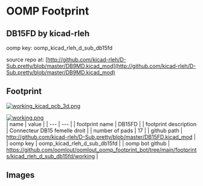 # OOMP Footprint  
## DB15FD  by kicad-rleh  
  
oomp key: oomp_kicad_rleh_d_sub_db15fd  
  
source repo at: [http://github.com/kicad-rleh/D-Sub.pretty/blob/master/DB9MD.kicad_mod](http://github.com/kicad-rleh/D-Sub.pretty/blob/master/DB9MD.kicad_mod)  
## Footprint  
  
[![working_kicad_pcb_3d.png](working_kicad_pcb_3d_600.png)](working_kicad_pcb_3d.png)  
  
[![working.png](working_600.png)](working.png)  
| name | value | 
| --- | --- | 
| footprint name | DB15FD | 
| footprint description | Connecteur DB15 femelle droit | 
| number of pads | 17 | 
| github path | http://github.com/kicad-rleh/D-Sub.pretty/blob/master/DB15FD.kicad_mod | 
| oomp key | oomp_kicad_rleh_d_sub_db15fd | 
| oomp bot github | https://github.com/oomlout/oomlout_oomp_footprint_bot/tree/main/footprints/kicad_rleh_d_sub_db15fd/working | 
## Images  
